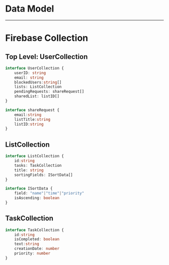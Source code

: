 # Data Model

---
# Firebase Collection

## Top Level: UserCollection
```ts
interface UserCollection {
    userID: string
    email: string
    blockedUsers:string[]
    lists: ListCollection
    pendingRequests: shareRequest[]
    sharedList: listID[]
}

interface shareRequest {
    email:string
    listTitle:string
    listID:string
}

```

## ListCollection 
```ts
interface ListCollection {
    id:string
    tasks: TaskCollection
    title: string
    sortingFields: ISortData[]
}

interface ISortData {
    field: "name"|"time"|"priority"
    isAscending: boolean
}
```

## TaskCollection
```ts
interface TaskCollection {
    id:string
    isCompleted: boolean
    text:string
    creationDate: number
    priority: number
}
```











